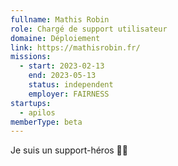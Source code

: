 ```yaml
---
fullname: Mathis Robin
role: Chargé de support utilisateur
domaine: Déploiement
link: https://mathisrobin.fr/
missions:
  - start: 2023-02-13
    end: 2023-05-13
    status: independent
    employer: FAIRNESS
startups:
  - apilos
memberType: beta
---
```


Je suis un support-héros 🦸‍♂️ 
